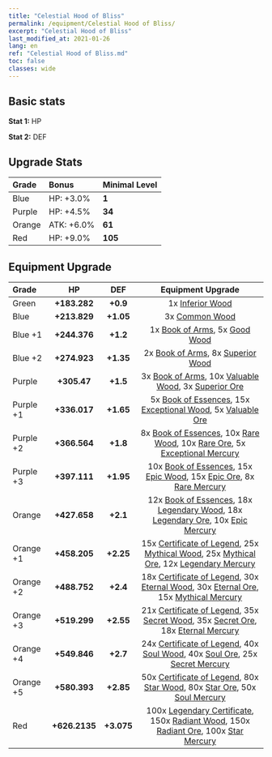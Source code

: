 ```yaml
---
title: "Celestial Hood of Bliss"
permalink: /equipment/Celestial Hood of Bliss/
excerpt: "Celestial Hood of Bliss"
last_modified_at: 2021-01-26
lang: en
ref: "Celestial Hood of Bliss.md"
toc: false
classes: wide
---
```


## Basic stats
 **Stat 1:** HP

 **Stat 2:** DEF

## Upgrade Stats
  |     Grade    |   Bonus | Minimal Level | 
  |:-------------|:--------|:--------------| 
  | Blue | HP: +3.0% | **1** | 
  | Purple | HP: +4.5% | **34** | 
  | Orange | ATK: +6.0% | **61** | 
  | Red | HP: +9.0% | **105** | 


## Equipment Upgrade
  |          Grade      | HP | DEF | Equipment Upgrade |
  |:--------------------|:---------:|:---------:|:----------------:|
  | Green | **+183.282** | **+0.9** | 1x [ Inferior Wood](/Items/mat_12/) |
  | Blue | **+213.829** | **+1.05** | 3x [ Common Wood](/Items/mat_53/) |
  | Blue +1 | **+244.376** | **+1.2** | 1x [ Book of Arms](/Items/mat_32/), 5x [ Good Wood](/Items/mat_90/) |
  | Blue +2 | **+274.923** | **+1.35** | 2x [ Book of Arms](/Items/mat_71/), 8x [ Superior Wood](/Items/mat_28/) |
  | Purple | **+305.47** | **+1.5** | 3x [ Book of Arms](/Items/mat_6/), 10x [ Valuable Wood](/Items/mat_43/), 3x [ Superior Ore](/Items/mat_13/) |
  | Purple +1 | **+336.017** | **+1.65** | 5x [ Book of Essences](/Items/mat_44/), 15x [ Exceptional Wood](/Items/mat_82/), 5x [ Valuable Ore](/Items/mat_55/) |
  | Purple +2 | **+366.564** | **+1.8** | 8x [ Book of Essences](/Items/mat_84/), 10x [ Rare Wood](/Items/mat_14/), 10x [ Rare Ore](/Items/mat_2/), 5x [ Exceptional Mercury](/Items/mat_91/) |
  | Purple +3 | **+397.111** | **+1.95** | 10x [ Book of Essences](/Items/mat_20/), 15x [ Epic Wood](/Items/mat_57/), 15x [ Epic Ore](/Items/mat_42/), 8x [ Rare Mercury](/Items/mat_29/) |
  | Orange | **+427.658** | **+2.1** | 12x [ Book of Essences](/Items/mat_60/), 18x [ Legendary Wood](/Items/mat_93/), 18x [ Legendary Ore](/Items/mat_81/), 10x [ Epic Mercury](/Items/mat_70/) |
  | Orange +1 | **+458.205** | **+2.25** | 15x [ Certificate of Legend](/Items/mat_96/), 25x [ Mythical Wood](/Items/mat_9/), 25x [ Mythical Ore](/Items/mat_23/), 12x [ Legendary Mercury](/Items/mat_3/) |
  | Orange +2 | **+488.752** | **+2.4** | 18x [ Certificate of Legend](/Items/mat_25/), 30x [ Eternal Wood](/Items/mat_75/), 30x [ Eternal Ore](/Items/mat_36/), 15x [ Mythical Mercury](/Items/mat_50/) |
  | Orange +3 | **+519.299** | **+2.55** | 21x [ Certificate of Legend](/Items/mat_38/), 35x [ Secret Wood](/Items/mat_87/), 35x [ Secret Ore](/Items/mat_99/), 18x [ Eternal Mercury](/Items/mat_62/) |
  | Orange +4 | **+549.846** | **+2.7** | 24x [ Certificate of Legend](/Items/mat_100/), 40x [ Soul Wood](/Items/mat_49/), 40x [ Soul Ore](/Items/mat_8/), 25x [ Secret Mercury](/Items/mat_22/) |
  | Orange +5 | **+580.393** | **+2.85** | 50x [ Certificate of Legend](/Items/mat_11/), 80x [ Star Wood](/Items/mat_63/), 80x [ Star Ore](/Items/mat_72/), 50x [ Soul Mercury](/Items/mat_34/) |
  | Red | **+626.2135** | **+3.075** | 100x [ Legendary Certificate](/Items/mat_76/), 150x [ Radiant Wood](/Items/mat_21/), 150x [ Radiant Ore](/Items/mat_88/), 100x [ Star Mercury](/Items/mat_98/) |

